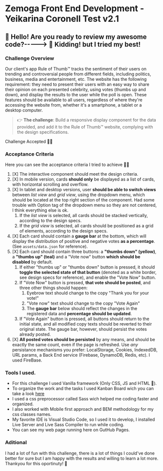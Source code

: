 Zemoga Front End Development - Yeikarina Coronell Test v2.1
==================================================

👋 Hello! Are you ready to review my awesome code?-----> 🙊 Kidding! but I tried my best!
--------------------------------------------------

### Challenge Overview

Our client's app Rule of Thumb™️ tracks the sentiment of their users on trending and controversial people from different fields, including politics, business, media and entertainment, etc. The website has the following requirement: they need to present their users with an easy way to share their opinion on each presented celebrity, using votes (thumbs up and down), and display the results to the user while the poll is open. These features should be available to all users, regardless of where they're accessing the website from, whether it's a smartphone, a tablet or a desktop computer.

> 👉  **The challenge**: Build a responsive display component for the data provided, and add it to the Rule of Thumb™️ website, complying with the design specifications.

Challenge Accepted 💪😁

### Acceptance Criteria

Here you can see the acceptance criteria I tried to achieve 👩‍💻

1. [X] The interactive component should meet the design criteria. 
2. [X] In mobile version, cards **should only** be displayed as a list of cards, with horizontal scrolling and overflow.
3. [X] In tablet and desktop versions, user **should be able to switch views** between _list view_ and _grid view_, using the dropdown menu, which should be located at the top right section of the component. Had some trouble with Option tag of the dropdown menu so they are not centered, I think everything else is ok.
   1. If the _list view_ is selected, all cards should be stacked vertically, according to the design specs.
   2. If the _grid view_ is selected, all cards should be positioned as a grid of elements, according to the design specs.
4. [X] Each card should contain a **gauge bar** at the bottom, which will display the distribution of positive and negative votes **as a percentage**. (See `assets/data.json` for reference).
5. [X] Each card should contain three buttons: a **"thumbs down" (yellow)**, a **"thumbs up" (teal)** and a "Vote now" button **which should be disabled** by default.
   1. If either "thumbs up" or "thumbs down" button is pressed, it should **toggle the selected state of that button** (denoted as a white border, see design specs for reference), and enable the "Vote Now" button.
   2. If "Vote Now" button is pressed, **that vote should be posted**, and three other things should happen:
      1. Eyebrow text should change to the copy "Thank you for your vote!"
      2. "Vote now" text should change to the copy "Vote Again"
      3. The **gauge bar** below should reflect the changes in the registered data and **percentage should be updated**.
   3. If "Vote Again" button is pressed, all buttons should return to the initial state, and all modified copy texts should be reverted to their original state. The gauge bar, however, should persist the votes already posted.
6. [X] **All posted votes should be persisted** by any means, and should be exactly the same count, even if the page is refreshed. Use _any_ persistance mechanisms you prefer: LocalStorage, Cookies, IndexedDB, URL params, a Back End service (Firebase, DynamoDB, Redis, etc). I used FireBase.

### Tools I used.
- For this challenge I used Vanilla framework (Only CSS, JS and HTML 🙈).
- To organize the work and the tasks I used Kanban Board wich you can take a look [here](https://trello.com/b/HmMM8TRH/zemoga-challenge) 
- I used a css preprocessor called Sass wich helped me coding faster and organized.
- I also worked with Mobile first approach and BEM methodology for my css classes names.
- My favorite IDE is Visual Studio Code, so I used it to develop, I installed Live Server and Live Sass Compiler to run while coding.
- You can see my web page running here on GutHub Pages.

### Aditional 
I had a lot of fun with this challenge, there is a lot of things I could've done better for sure but I am happy with the results and willing to learn a lot more.
Thankyou for this oportinuty! 🥰
